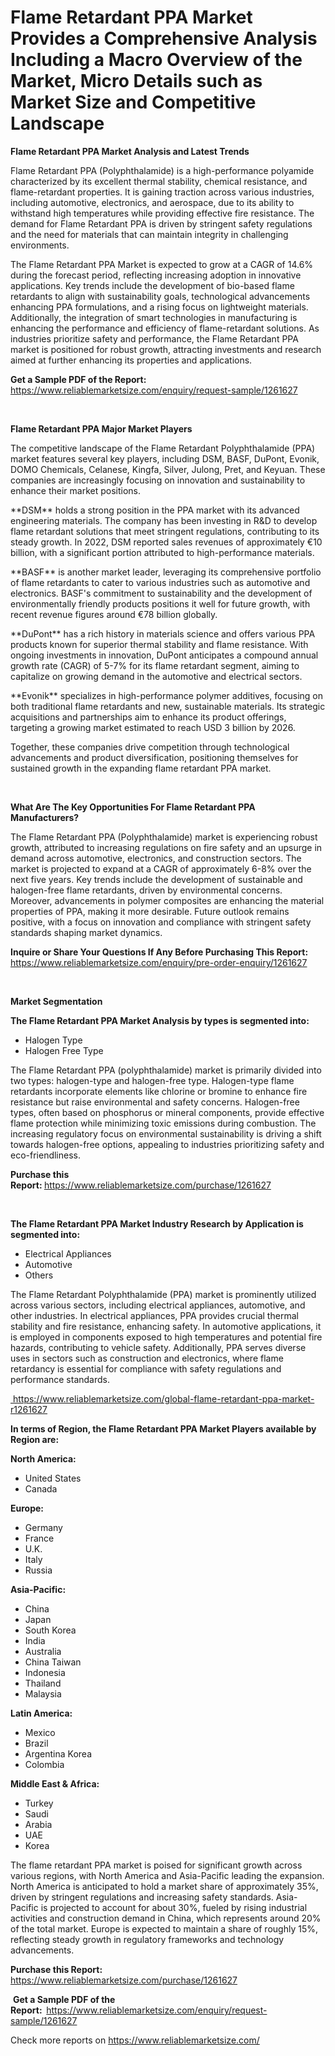 <p><h1>Flame Retardant PPA Market Provides a Comprehensive Analysis Including a Macro Overview of the Market, Micro Details such as Market Size and Competitive Landscape</h1></p><p><strong>Flame Retardant PPA Market Analysis and Latest Trends</strong></p>
<p><p>Flame Retardant PPA (Polyphthalamide) is a high-performance polyamide characterized by its excellent thermal stability, chemical resistance, and flame-retardant properties. It is gaining traction across various industries, including automotive, electronics, and aerospace, due to its ability to withstand high temperatures while providing effective fire resistance. The demand for Flame Retardant PPA is driven by stringent safety regulations and the need for materials that can maintain integrity in challenging environments.</p><p>The Flame Retardant PPA Market is expected to grow at a CAGR of 14.6% during the forecast period, reflecting increasing adoption in innovative applications. Key trends include the development of bio-based flame retardants to align with sustainability goals, technological advancements enhancing PPA formulations, and a rising focus on lightweight materials. Additionally, the integration of smart technologies in manufacturing is enhancing the performance and efficiency of flame-retardant solutions. As industries prioritize safety and performance, the Flame Retardant PPA market is positioned for robust growth, attracting investments and research aimed at further enhancing its properties and applications.</p></p>
<p><strong>Get a Sample PDF of the Report:&nbsp;</strong> <a href="https://www.reliablemarketsize.com/enquiry/request-sample/1261627?utm_campaign=1932&utm_medium=2&utm_source=Github&utm_content=ia&utm_term=03042025&utm_id=flame-retardant-ppa">https://www.reliablemarketsize.com/enquiry/request-sample/1261627</a></p>
<p>&nbsp;</p>
<p><strong>Flame Retardant PPA Major Market Players</strong></p>
<p><p>The competitive landscape of the Flame Retardant Polyphthalamide (PPA) market features several key players, including DSM, BASF, DuPont, Evonik, DOMO Chemicals, Celanese, Kingfa, Silver, Julong, Pret, and Keyuan. These companies are increasingly focusing on innovation and sustainability to enhance their market positions.</p><p>**DSM** holds a strong position in the PPA market with its advanced engineering materials. The company has been investing in R&D to develop flame retardant solutions that meet stringent regulations, contributing to its steady growth. In 2022, DSM reported sales revenues of approximately €10 billion, with a significant portion attributed to high-performance materials.</p><p>**BASF** is another market leader, leveraging its comprehensive portfolio of flame retardants to cater to various industries such as automotive and electronics. BASF's commitment to sustainability and the development of environmentally friendly products positions it well for future growth, with recent revenue figures around €78 billion globally.</p><p>**DuPont** has a rich history in materials science and offers various PPA products known for superior thermal stability and flame resistance. With ongoing investments in innovation, DuPont anticipates a compound annual growth rate (CAGR) of 5-7% for its flame retardant segment, aiming to capitalize on growing demand in the automotive and electrical sectors.</p><p>**Evonik** specializes in high-performance polymer additives, focusing on both traditional flame retardants and new, sustainable materials. Its strategic acquisitions and partnerships aim to enhance its product offerings, targeting a growing market estimated to reach USD 3 billion by 2026.</p><p>Together, these companies drive competition through technological advancements and product diversification, positioning themselves for sustained growth in the expanding flame retardant PPA market.</p></p>
<p>&nbsp;</p>
<p><strong>What Are The Key Opportunities For Flame Retardant PPA Manufacturers?</strong></p>
<p><p>The Flame Retardant PPA (Polyphthalamide) market is experiencing robust growth, attributed to increasing regulations on fire safety and an upsurge in demand across automotive, electronics, and construction sectors. The market is projected to expand at a CAGR of approximately 6-8% over the next five years. Key trends include the development of sustainable and halogen-free flame retardants, driven by environmental concerns. Moreover, advancements in polymer composites are enhancing the material properties of PPA, making it more desirable. Future outlook remains positive, with a focus on innovation and compliance with stringent safety standards shaping market dynamics.</p></p>
<p><strong>Inquire or Share Your Questions If Any Before Purchasing This Report:</strong> <a href="https://www.reliablemarketsize.com/enquiry/pre-order-enquiry/1261627?utm_campaign=1932&utm_medium=2&utm_source=Github&utm_content=ia&utm_term=03042025&utm_id=flame-retardant-ppa">https://www.reliablemarketsize.com/enquiry/pre-order-enquiry/1261627</a></p>
<p>&nbsp;</p>
<p><strong>Market Segmentation</strong></p>
<p><strong>The Flame Retardant PPA Market Analysis by types is segmented into:</strong></p>
<p><ul><li>Halogen Type</li><li>Halogen Free Type</li></ul></p>
<p><p>The Flame Retardant PPA (polyphthalamide) market is primarily divided into two types: halogen-type and halogen-free type. Halogen-type flame retardants incorporate elements like chlorine or bromine to enhance fire resistance but raise environmental and safety concerns. Halogen-free types, often based on phosphorus or mineral components, provide effective flame protection while minimizing toxic emissions during combustion. The increasing regulatory focus on environmental sustainability is driving a shift towards halogen-free options, appealing to industries prioritizing safety and eco-friendliness.</p></p>
<p><strong>Purchase this Report:&nbsp;</strong><a href="https://www.reliablemarketsize.com/purchase/1261627?utm_campaign=1932&utm_medium=2&utm_source=Github&utm_content=ia&utm_term=03042025&utm_id=flame-retardant-ppa">https://www.reliablemarketsize.com/purchase/1261627</a></p>
<p>&nbsp;</p>
<p><strong>The Flame Retardant PPA Market Industry Research by Application is segmented into:</strong></p>
<p><ul><li>Electrical Appliances</li><li>Automotive</li><li>Others</li></ul></p>
<p><p>The Flame Retardant Polyphthalamide (PPA) market is prominently utilized across various sectors, including electrical appliances, automotive, and other industries. In electrical appliances, PPA provides crucial thermal stability and fire resistance, enhancing safety. In automotive applications, it is employed in components exposed to high temperatures and potential fire hazards, contributing to vehicle safety. Additionally, PPA serves diverse uses in sectors such as construction and electronics, where flame retardancy is essential for compliance with safety regulations and performance standards.</p></p>
<p><a href="https://www.reliablemarketsize.com/global-flame-retardant-ppa-market-r1261627?utm_campaign=1932&utm_medium=2&utm_source=Github&utm_content=ia&utm_term=03042025&utm_id=flame-retardant-ppa">&nbsp;https://www.reliablemarketsize.com/global-flame-retardant-ppa-market-r1261627</a></p>
<p><strong>In terms of Region, the Flame Retardant PPA Market Players available by Region are:</strong></p>
<p>
    <p> <strong> North America: </strong>
        <ul>
            <li>United States</li>
            <li>Canada</li>
        </ul>
        </p> 
    <p> <strong> Europe: </strong>
        <ul>
            <li>Germany</li>
            <li>France</li>
            <li>U.K.</li>
            <li>Italy</li>
            <li>Russia</li>
        </ul>
        </p> 
    <p> <strong> Asia-Pacific: </strong>
        <ul>
            <li>China</li>
            <li>Japan</li>
            <li>South Korea</li>
            <li>India</li>
            <li>Australia</li>
            <li>China Taiwan</li>
            <li>Indonesia</li>
            <li>Thailand</li>
            <li>Malaysia</li>
        </ul>
        </p> 
    <p> <strong> Latin America: </strong>
        <ul>
            <li>Mexico</li>
            <li>Brazil</li>
            <li>Argentina Korea</li>
            <li>Colombia</li>
        </ul>
        </p> 
    <p> <strong> Middle East & Africa: </strong>
        <ul>
            <li>Turkey</li>
            <li>Saudi</li>
            <li>Arabia</li>
            <li>UAE</li>
            <li>Korea</li>
        </ul>
    </p>
    </p>
<p><p>The flame retardant PPA market is poised for significant growth across various regions, with North America and Asia-Pacific leading the expansion. North America is anticipated to hold a market share of approximately 35%, driven by stringent regulations and increasing safety standards. Asia-Pacific is projected to account for about 30%, fueled by rising industrial activities and construction demand in China, which represents around 20% of the total market. Europe is expected to maintain a share of roughly 15%, reflecting steady growth in regulatory frameworks and technology advancements.</p></p>
<p><strong>Purchase this Report: </strong><a href="https://www.reliablemarketsize.com/purchase/1261627?utm_campaign=1932&utm_medium=2&utm_source=Github&utm_content=ia&utm_term=03042025&utm_id=flame-retardant-ppa">https://www.reliablemarketsize.com/purchase/1261627</a></p>
<p>&nbsp;<strong>Get a Sample PDF of the Report:&nbsp;&nbsp;</strong><a href="https://www.reliablemarketsize.com/enquiry/request-sample/1261627?utm_campaign=1932&utm_medium=2&utm_source=Github&utm_content=ia&utm_term=03042025&utm_id=flame-retardant-ppa">https://www.reliablemarketsize.com/enquiry/request-sample/1261627</a></p>
<p><strong></strong></p>
<p>Check more reports on <a href="https://www.reliablemarketsize.com/?utm_campaign=1932&utm_medium=2&utm_source=Github&utm_content=ia&utm_term=03042025&utm_id=flame-retardant-ppa">https://www.reliablemarketsize.com/</a></p>